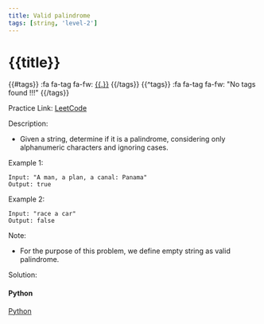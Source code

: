 ```yaml
---
title: Valid palindrome
tags: [string, 'level-2']
---
```


# {{title}}

{{#tags}}
:fa fa-tag fa-fw: [{{.}}]({{tagspath}}/{{.}})
{{/tags}}
{{^tags}}
:fa fa-tag fa-fw: "No tags found !!!"
{{/tags}}

Practice Link: [LeetCode](https://leetcode.com/problems/valid-palindrome/)

Description:

- Given a string, determine if it is a palindrome, considering only alphanumeric characters and ignoring cases.

Example 1:

```text
Input: "A man, a plan, a canal: Panama"
Output: true
```

Example 2:

```text
Input: "race a car"
Output: false
```

Note:

- For the purpose of this problem, we define empty string as valid palindrome.

Solution:

<!-- tabs:start -->
#### **Python**

[Python](../pycode/string/valid-palindrome.py ':include :type=code')
<!-- tabs:end -->
